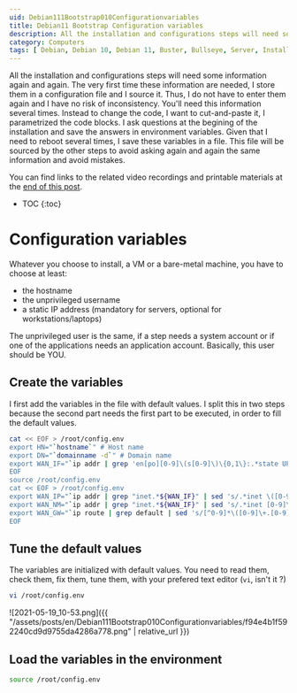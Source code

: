 ```yaml
---
uid: Debian111Bootstrap010Configurationvariables
title: Debian11 Bootstrap Configuration variables
description: All the installation and configurations steps will need some information again and again. The very first time these information are needed, I store them in a configuration file and I source it. Thus, I do not have to enter them again and I have no risk of inconsistency. 
category: Computers
tags: [ Debian, Debian 10, Debian 11, Buster, Bullseye, Server, Installation, Configuration variables, Variables ]
---
```


All the installation and configurations steps will need some information again and again. The very first time these information are needed, I store them in a configuration file and I source it. Thus, I do not have to enter them again and I have no risk of inconsistency. You'll need this information several times. Instead to change the code, I want to cut-and-paste it, I parametrized the code blocks. I ask questions at the begining of the installation and save the answers in environment variables. Given that I need to reboot several times, I save these variables in a file. This file will be sourced by the other steps to avoid asking again and again the same information and avoid mistakes.

You can find links to the related video recordings and printable materials at the [end of this post](#materials-and-links).

* TOC
{:toc}

# Configuration variables

Whatever you choose to install, a VM or a bare-metal machine, you have to choose at least:
- the hostname
- the unprivileged username
- a static IP address (mandatory for servers, optional for workstations/laptops)

The unprivileged user is the same, if a step needs a system account or if one of the applications needs an application account. Basically, this user should be YOU.

## Create the variables

I first add the variables in the file with default values. I split this in two steps because the second part needs the first part to be executed, in order to fill the default values.
```bash
cat << EOF > /root/config.env
export HN="`hostname`" # Host name
export DN="`domainname -d`" # Domain name
export WAN_IF="`ip addr | grep 'en[po][0-9]\(s[0-9]\)\{0,1\}:.*state UP' | cut -d: -f2 | sed 's/ //' | head -n 1`" # External public network interface
EOF
source /root/config.env
cat << EOF > /root/config.env
export WAN_IP="`ip addr | grep "inet.*${WAN_IF}" | sed 's/.*inet \([0-9]\+.[0-9]\+.[0-9]\+.[0-9]\+\)\/[0-9]\+.*/\1/' | head -n 1`" # External public IP address
export WAN_NM="`ip addr | grep "inet.*${WAN_IF}" | sed 's/.*inet [0-9]\+.[0-9]\+.[0-9]\+.[0-9]\+\/\([0-9]\+\).*/\1/' | head -n 1`" # External public netmask
export WAN_GW="`ip route | grep default | sed 's/[^0-9]*\([0-9]\+.[0-9]\+.[0-9]\+.[0-9]\+\).*/\1/'`" # External public gateway/router
EOF
```

## Tune the default values

The variables are initialized with default values. You need to read them, check them, fix them, tune them, with your prefered text editor (`vi`, isn't it ?)
```bash
vi /root/config.env
```

![2021-05-19_10-53.png]({{ "/assets/posts/en/Debian111Bootstrap010Configurationvariables/f94e4b1f592240cd9d9755da4286a778.png" | relative_url }})


## Load the variables in the environment

```bash
source /root/config.env
```


